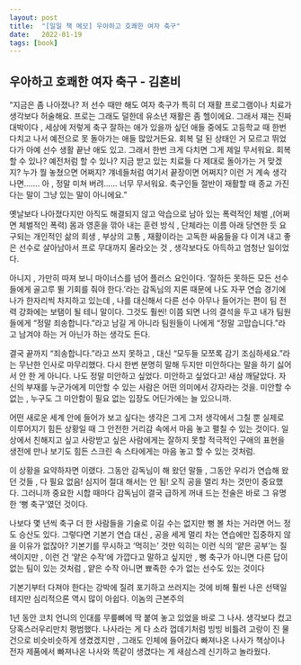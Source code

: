 ```yaml
---
layout: post
title:  "[일일 책 메모] 우아하고 호쾌한 여자 축구"
date:   2022-01-19
tags: [book]
---
```

## 우아하고 호쾌한 여자 축구 - 김혼비
“지금은 좀 나아졌나? 저 선수 때만 해도 여자 축구가 특히 더 재활 프로그램이나 치료가 생각보다 허술해요. 프로는 그래도 덜한데 유소년 재활은 좀 헬이에요. 그래서 쟤는 진짜 대박이다 , 세상에 저렇게 축구 잘하는 애가 있을까 싶던 애들 중에도 고등학교 때 한번 다치고 나서 예전으로 못 돌아가는 애들 많았거든요. 회복 덜 된 상태인 거 모르고 뛰었다가 아예 선수 생활 끝난 애도 있고. 그래서 한번 크게 다치면 그게 제일 무서워요. 회복할 수 있나? 예전처럼 할 수 있나? 지금 받고 있는 치료들 다 제대로 돌아가는 거 맞겠지? 누가 뭘 놓쳤으면 어쩌지? 걔네들처럼 여기서 끝장이면 어쩌지? 이런 거 계속 생각나면……. 아 , 정말 미쳐 버려…… 너무 무서워요. 축구인들 절반이 재활할 때 종교 가진다는 말이 그냥 있는 말이 아니에요.”

옛날보다 나아졌다지만 아직도 해결되지 않고 악습으로 남아 있는 폭력적인 체벌 ,(어쩌면 체벌적인 폭력) 몸과 영혼을 깎아 내는 훈련 방식 , 단체라는 이름 아래 당연한 듯 요구되는 개인적인 삶의 희생 , 부상의 고통 , 재활이라는 고독한 싸움들을 다 이겨 내고 좋은 선수로 살아남아서 프로 무대까지 올라오는 것 , 생각보다도 아득하고 엄청난 일이었다.

아니지 , 가만히 따져 보니 마이너스를 넘어 플러스 요인이다. ‘잘하든 못하든 모든 선수들에게 골고루 뛸 기회를 줘야 한다.’라는 감독님의 지론 때문에 나도 자꾸 연습 경기에 나가 한자리씩 차지하고 있는데 , 나를 대신해서 다른 선수 아무나 들어가는 편이 팀 전력 강화에는 보탬이 될 테니 말이다. 그것도 훨씬! 이쯤 되면 나의 결석을 두고 내가 팀원들에게 “정말 죄송합니다.”라고 남길 게 아니라 팀원들이 나에게 “정말 고맙습니다.”라고 남겨야 하는 거 아닌가 하는 생각도 든다.

결국 끝까지 “죄송합니다.”라고 쓰지 못하고 , 대신 “모두들 모쪼록 감기 조심하세요.”라는 무난한 인사로 마무리했다. 다시 한번 분명히 말해 두지만 미안하다는 말을 하기 싫어서 안 한 게 아니다. 나도 정말 미안하고 싶었다. 미안하고 싶었다고! 새삼 깨달았다. 자신의 부재를 누군가에게 미안할 수 있는 사람은 어떤 의미에서 강자라는 것을. 미안할 수 없는 , 누구도 그 미안함이 필요 없는 입장도 어딘가에는 늘 있으니까.

어떤 새로운 세계 안에 들어가 보고 싶다는 생각은 그게 그저 생각에서 그칠 뿐 실제로 이루어지기 힘든 상황일 때 그 안전한 거리감 속에서 마음 놓고 펼칠 수 있는 것이다. 일상에서 친해지고 싶고 사랑받고 싶은 사람에게는 잘하지 못할 적극적인 구애의 표현을 생전에 만나 보기도 힘든 스크린 속 스타에게는 마음 놓고 할 수 있는 것처럼.

이 상황을 요약하자면 이랬다. 그동안 감독님이 해 왔던 말들 , 그동안 우리가 연습해 왔던 것들 , 다 필요 없음! 심지어 절대 해서는 안 됨! 오직 공을 멀리 차는 것만이 중요했다. 그러니까 중요한 시합 때마다 감독님이 결국 급하게 꺼내 드는 전술은 바로 그 유명한 ‘뻥 축구’였던 것이다.

나보다 몇 년씩 축구 더 한 사람들을 기술로 이길 수는 없지만 뻥 볼 차는 거라면 어느 정도 승산도 있다. 그렇다면 기본기 연습 대신 , 공을 세게 멀리 차는 연습에만 집중하지 않을 이유가 없잖아? 기본기를 무시하고 ‘먹히는’ 것만 익히는 이런 식의 ‘얕은 공부’는 질색이지만 , 이런 건 ‘얕은 수작’에 가깝다고 말하고 싶지만 , 뻥 축구가 아니면 다른 답이 없는 팀이 있는 것처럼 , 얕은 수작 아니면 뾰족한 수가 없는 선수도 있는 것이다

기본기부터 다져야 한다는 강박에 질려 포기하고 쓰러지는 것에 비해 훨씬 나은 선택일테지만 심리적으론 역시 많이 아쉽다. 이놈의 근본주의

1년 동안 코치 언니의 인대를 무릎뼈에 딱 붙여 놓고 있었을 바로 그 나사. 생각보다 컸고 당혹스러우리만치 평범했다. 나사라는 게 다 소라 껍데기처럼 빙빙 비틀려 고랑이 진 물건으로 비슷비슷하게 생겼겠지만 , 그래도 인체에 들어갔다 빠져나온 나사가 책상이나 전자 제품에서 빠져나온 나사와 똑같이 생겼다는 게 새삼스레 신기하고 놀라웠다.